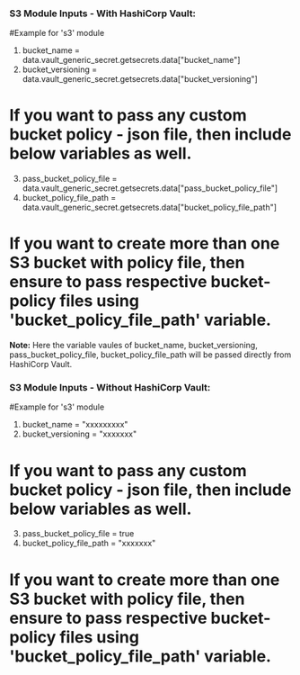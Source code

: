 
### S3 Module Inputs - With HashiCorp Vault:
#Example for 's3' module
1. bucket_name = data.vault_generic_secret.getsecrets.data["bucket_name"]
2. bucket_versioning = data.vault_generic_secret.getsecrets.data["bucket_versioning"]
# If you want to pass any custom bucket policy - json file, then include below variables as well.
3. pass_bucket_policy_file = data.vault_generic_secret.getsecrets.data["pass_bucket_policy_file"]
4. bucket_policy_file_path = data.vault_generic_secret.getsecrets.data["bucket_policy_file_path"]
# If you want to create more than one S3 bucket with policy file, then ensure to pass respective bucket-policy files using 'bucket_policy_file_path' variable.

**Note:** Here the variable vaules of bucket_name, bucket_versioning, pass_bucket_policy_file, bucket_policy_file_path  will be passed directly from HashiCorp Vault.

### S3 Module Inputs - Without HashiCorp Vault:
#Example for 's3' module
1. bucket_name = "xxxxxxxxx"
2. bucket_versioning = "xxxxxxx"
# If you want to pass any custom bucket policy - json file, then include below variables as well.
3. pass_bucket_policy_file = true
4. bucket_policy_file_path = "xxxxxxx"
# If you want to create more than one S3 bucket with policy file, then ensure to pass respective bucket-policy files using 'bucket_policy_file_path' variable.